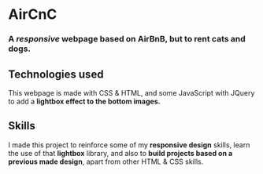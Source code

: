 # AirCnC
### A *responsive* webpage based on AirBnB, but to rent cats and dogs.

## Technologies used
This webpage is made with CSS & HTML, and some JavaScript
with JQuery to add a **lightbox effect to the bottom
images.**

## Skills
I made this project to reinforce some of my **responsive design**
skills, learn the use of that **lightbox** library, and also to 
**build projects based on a previous made design**, apart 
from other HTML & CSS skills.